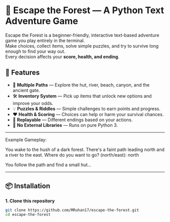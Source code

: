 # 🌲 Escape the Forest — A Python Text Adventure Game

Escape the Forest is a beginner-friendly, interactive text-based adventure game you play entirely in the terminal.  
Make choices, collect items, solve simple puzzles, and try to survive long enough to find your way out.  
Every decision affects your **score, health, and ending**.


## 🚀 Features

- 🎯 **Multiple Paths** — Explore the hut, river, beach, canyon, and the ancient gate.
- 🛠 **Inventory System** — Pick up items that unlock new options and improve your odds.
- 💡 **Puzzles & Riddles** — Simple challenges to earn points and progress.
- ❤️ **Health & Scoring** — Choices can help or harm your survival chances.
- 🔄 **Replayable** — Different endings based on your actions.
- 📝 **No External Libraries** — Runs on pure Python 3.

---

Example Gameplay:

You wake to the hush of a dark forest.
There's a faint path leading north and a river to the east.
Where do you want to go? (north/east): north

You follow the path and find a small hut...

---

## 📦 Installation

**1. Clone this repository**
```bash
git clone https://github.com/MRuhan17/escape-the-forest.git
cd escape-the-forest



